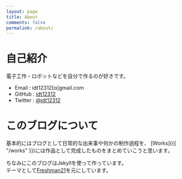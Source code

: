 ```yaml
---
layout: page
title: About
comments: false
permalink: /about/
---
```

# 自己紹介
電子工作・ロボットなどを自分で作るのが好きです。

* Email : idt12312[α]gmail.com
* GitHub : [idt12312](https://github.com/idt12312)
* Twitter : [@idt12312](https://twitter.com/idt12312)

# このブログについて
基本的にはブログとして日常的な出来事や何かの制作過程を、
[Works]({{ "/works" }})には作品として完成したものをまとめていこうと思います。  

ちなみにこのブログはJekyllを使って作っています。  
テーマとして[Freshman21](https://github.com/yulijia/freshman21)を元にしています。  
